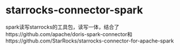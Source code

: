 # starrocks-connector-spark
spark读写starrocks的工具包，读写一体，结合了https://github.com/apache/doris-spark-connector和https://github.com/StarRocks/starrocks-connector-for-apache-spark

